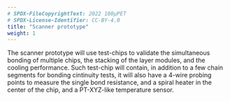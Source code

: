 ```yaml
---
# SPDX-FileCopyrightText: 2022 100µPET
# SPDX-License-Identifier: CC-BY-4.0
title: "Scanner prototype"
weight: 1
---
```


The scanner prototype will use test-chips to validate the simultaneous bonding of multiple chips, the stacking of the layer modules, and the cooling performance.
Such test-chip will contain, in addition to a few chain segments for bonding cintinuity tests, it will also have a 4-wire probing points to measure the single bond resistance, and a spiral heater in the center of the chip, and a PT-XYZ-like temperature sensor.
